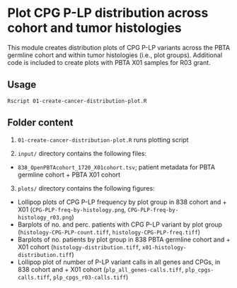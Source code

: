 # Plot CPG P-LP distribution across cohort and tumor histologies

This module creates distribution plots of CPG P-LP variants across the PBTA germline cohort and within tumor histologies (i.e., plot groups). Additional code is included to create plots with PBTA X01 samples for R03 grant. 

## Usage

`Rscript 01-create-cancer-distribution-plot.R` 

## Folder content 

1. `01-create-cancer-distribution-plot.R` runs plotting script

2. `input/` directory contains the following files:
  - `838_OpenPBTAcohort_1720_X01cohort.tsv`; patient metadata for PBTA germline cohort + PBTA X01 cohort

3. `plots/` directory contains the following figures: 
  - Lollipop plots of CPG P-LP frequency by plot group in 838 cohort and + X01 (`CPG-PLP-freq-by-histology.png`, `CPG-PLP-freq-by-histology_r03.png`)
  - Barplots of no. and perc. patients with CPG P-LP variant by plot group (`histology-CPG-PLP-count.tiff`, `histology-CPG-PLP-freq.tiff`)
  - Barplots of no. patients by plot group in 838 PBTA germline cohort and + X01 cohort (`histology-distribution.tiff`, `x01-histology-distribution.tiff`)
  - Lollipop plot of number of P-LP variant calls in all genes and CPGs, in 838 cohort and + X01 cohort (`plp_all_genes-calls.tiff`, `plp_cpgs-calls.tiff`, `plp_cpgs_r03-calls.tiff`)
  
  

